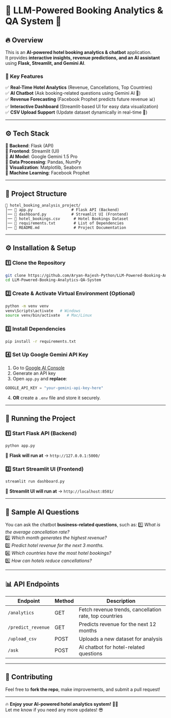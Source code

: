 # 🏨 LLM-Powered Booking Analytics & QA System 🚀

## 🔥 Overview
This is an **AI-powered hotel booking analytics & chatbot** application.  
It provides **interactive insights, revenue predictions, and an AI assistant** using **Flask, Streamlit, and Gemini AI**.

### 🌟 **Key Features**
✅ **Real-Time Hotel Analytics** (Revenue, Cancellations, Top Countries)  
✅ **AI Chatbot** (Ask booking-related questions using Gemini AI 🤖)  
✅ **Revenue Forecasting** (Facebook Prophet predicts future revenue 📊)  
✅ **Interactive Dashboard** (Streamlit-based UI for easy data visualization)  
✅ **CSV Upload Support** (Update dataset dynamically in real-time 📂)  

---

## ⚙️ Tech Stack
🔹 **Backend**: Flask (API)  
🔹 **Frontend**: Streamlit (UI)  
🔹 **AI Model**: Google Gemini 1.5 Pro  
🔹 **Data Processing**: Pandas, NumPy  
🔹 **Visualization**: Matplotlib, Seaborn  
🔹 **Machine Learning**: Facebook Prophet  

---

## **📂 Project Structure**
```
📂 hotel_booking_analysis_project/
│── 📄 app.py                 # Flask API (Backend)
│── 📄 dashboard.py           # Streamlit UI (Frontend)             
│── 📄 hotel_bookings.csv      # Hotel Bookings Dataset
│── 📄 requirements.txt        # List of Dependencies
│── 📄 README.md               # Project Documentation
```

---

## **⚙️ Installation & Setup**
### **1️⃣ Clone the Repository**
```bash
git clone https://github.com/Aryan-Rajesh-Python/LLM-Powered-Booking-Analytics-QA-System.git
cd LLM-Powered-Booking-Analytics-QA-System
```

### **2️⃣ Create & Activate Virtual Environment (Optional)**
```bash
python -m venv venv
venv\Scripts\activate   # Windows
source venv/bin/activate   # Mac/Linux
```

### **3️⃣ Install Dependencies**
```bash
pip install -r requirements.txt
```

### **4️⃣ Set Up Google Gemini API Key**
1. Go to [Google AI Console](https://ai.google.dev/)  
2. Generate an API key  
3. Open `app.py` and **replace**:
```python
GOOGLE_API_KEY = "your-gemini-api-key-here"
```
4. **OR** create a `.env` file and store it securely.

---

## **🚀 Running the Project**
### **1️⃣ Start Flask API (Backend)**
```bash
python app.py
```
📌 **Flask will run at** → `http://127.0.0.1:5000/`

### **2️⃣ Start Streamlit UI (Frontend)**
```bash
streamlit run dashboard.py
```
📌 **Streamlit UI will run at** → `http://localhost:8501/`

---

## **🔮 Sample AI Questions**
You can ask the chatbot **business-related questions**, such as:
1️⃣ *What is the average cancellation rate?*  
2️⃣ *Which month generates the highest revenue?*  
3️⃣ *Predict hotel revenue for the next 3 months.*  
4️⃣ *Which countries have the most hotel bookings?*  
5️⃣ *How can hotels reduce cancellations?*  

---

## **📊 API Endpoints**
| Endpoint             | Method | Description |
|----------------------|--------|-------------|
| `/analytics`        | GET    | Fetch revenue trends, cancellation rate, top countries |
| `/predict_revenue`  | GET    | Predicts revenue for the next 12 months |
| `/upload_csv`       | POST   | Uploads a new dataset for analysis |
| `/ask`             | POST   | AI chatbot for hotel-related questions |

---

## **🤝 Contributing**
Feel free to **fork the repo**, make improvements, and submit a pull request!  

---

🔥 **Enjoy your AI-powered hotel analytics system!** 🚀💪  
Let me know if you need any more updates! 😎
